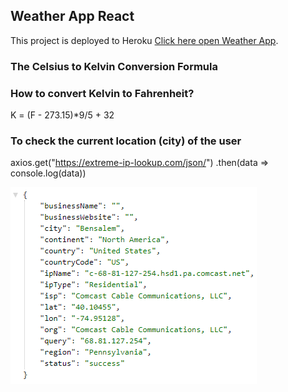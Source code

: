 ## Weather App React

This project is deployed to Heroku [Click here open Weather App](https://github.com/facebook/create-react-app).

### The Celsius to Kelvin Conversion Formula

### How to convert Kelvin to Fahrenheit?

K = (F - 273.15)\*9/5 + 32

### To check the current location (city) of the user

axios.get("https://extreme-ip-lookup.com/json/")
.then(data => console.log(data))

<!-- Sample Output -->

![Local City](./src/images/current-city.png)
